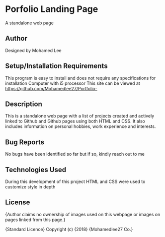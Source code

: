 # Porfolio Landing Page
A standalone web page

## Author
Designed by Mohamed Lee

## Setup/Installation Requirements
This program is easy to install and does not require any specifications for installation Computer with i5 processor This site can be viewed at https://github.com/Mohamedlee27/Portfolio-

## Description
This is a standalone web page with a list of projects created and actively linked to Github and Github pages using both HTML and CSS. It also includes information on personal hobbies, work experience and interests.

## Bug Reports
No bugs have been identified so far but if so, kindly reach out to me

## Technologies Used
During this development of this project HTML and CSS were used to customize style in depth

## License
{Author claims no ownership of images used on this webpage or images on pages linked from this page.}

{Standard Licence} Copyright (c) {2018} {Mohamedlee27 Co.}
